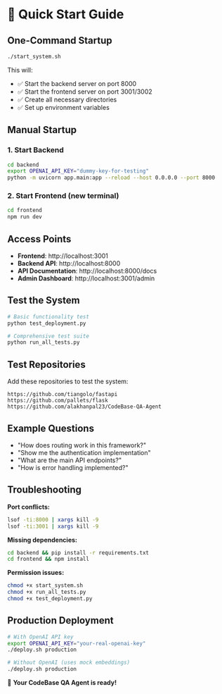 # 🚀 Quick Start Guide

## One-Command Startup

```bash
./start_system.sh
```

This will:
- ✅ Start the backend server on port 8000
- ✅ Start the frontend server on port 3001/3002
- ✅ Create all necessary directories
- ✅ Set up environment variables

## Manual Startup

### 1. Start Backend
```bash
cd backend
export OPENAI_API_KEY="dummy-key-for-testing"
python -m uvicorn app.main:app --reload --host 0.0.0.0 --port 8000
```

### 2. Start Frontend (new terminal)
```bash
cd frontend
npm run dev
```

## Access Points

- **Frontend**: http://localhost:3001
- **Backend API**: http://localhost:8000
- **API Documentation**: http://localhost:8000/docs
- **Admin Dashboard**: http://localhost:3001/admin

## Test the System

```bash
# Basic functionality test
python test_deployment.py

# Comprehensive test suite
python run_all_tests.py
```

## Test Repositories

Add these repositories to test the system:

```
https://github.com/tiangolo/fastapi
https://github.com/pallets/flask
https://github.com/alakhanpal23/CodeBase-QA-Agent
```

## Example Questions

- "How does routing work in this framework?"
- "Show me the authentication implementation"
- "What are the main API endpoints?"
- "How is error handling implemented?"

## Troubleshooting

**Port conflicts:**
```bash
lsof -ti:8000 | xargs kill -9
lsof -ti:3001 | xargs kill -9
```

**Missing dependencies:**
```bash
cd backend && pip install -r requirements.txt
cd frontend && npm install
```

**Permission issues:**
```bash
chmod +x start_system.sh
chmod +x run_all_tests.py
chmod +x test_deployment.py
```

## Production Deployment

```bash
# With OpenAI API key
export OPENAI_API_KEY="your-real-openai-key"
./deploy.sh production

# Without OpenAI (uses mock embeddings)
./deploy.sh production
```

🎉 **Your CodeBase QA Agent is ready!**